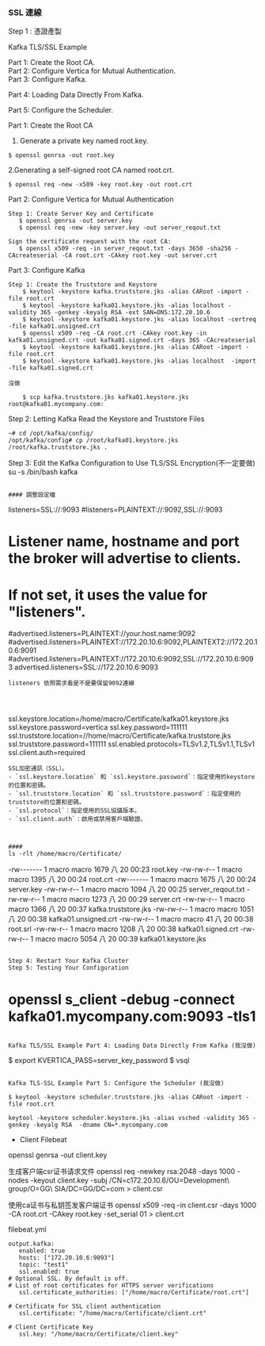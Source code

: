 ### SSL 連線

Step 1 : 憑證產製


Kafka TLS/SSL Example 

Part 1: Create the Root CA.  
Part 2: Configure Vertica for Mutual Authentication.  
Part 3: Configure Kafka.   

Part 4: Loading Data Directly From Kafka. 

Part 5: Configure the Scheduler. 

Part 1: Create the Root CA

1. Generate a private key named root.key.
```
$ openssl genrsa -out root.key
```
2.Generating a self-signed root CA named root.crt.
```
$ openssl req -new -x509 -key root.key -out root.crt
```

Part 2: Configure Vertica for Mutual Authentication
```
Step 1: Create Server Key and Certificate
   $ openssl genrsa -out server.key
   $ openssl req -new -key server.key -out server_reqout.txt

Sign the certificate request with the root CA:
   $ openssl x509 -req -in server_reqout.txt -days 3650 -sha256 -CAcreateserial -CA root.crt -CAkey root.key -out server.crt
```


Part 3: Configure Kafka
```
Step 1: Create the Truststore and Keystore 
	$ keytool -keystore kafka.truststore.jks -alias CARoot -import -file root.crt
	$ keytool -keystore kafka01.keystore.jks -alias localhost -validity 365 -genkey -keyalg RSA -ext SAN=DNS:172.20.10.6
	$ keytool -keystore kafka01.keystore.jks -alias localhost -certreq -file kafka01.unsigned.crt
	$ openssl x509 -req -CA root.crt -CAkey root.key -in kafka01.unsigned.crt -out kafka01.signed.crt -days 365 -CAcreateserial
	$ keytool -keystore kafka01.keystore.jks -alias CARoot -import -file root.crt
	$ keytool -keystore kafka01.keystore.jks -alias localhost  -import -file kafka01.signed.crt
```
```
沒做

	$ scp kafka.truststore.jks kafka01.keystore.jks root@kafka01.mycompany.com:
```
Step 2: Letting Kafka Read the Keystore and Truststore Files

	~# cd /opt/kafka/config/
	/opt/kafka/config# cp /root/kafka01.keystore.jks /root/kafka.truststore.jks .

Step 3: Edit the Kafka Configuration to Use TLS/SSL Encryption(不一定要做)
	su -s /bin/bash kafka
```

#### 調整設定檔

```
listeners=SSL://:9093
#listeners=PLAINTEXT://:9092,SSL://:9093

# Listener name, hostname and port the broker will advertise to clients.
# If not set, it uses the value for "listeners".
#advertised.listeners=PLAINTEXT://your.host.name:9092
#advertised.listeners=PLAINTEXT://172.20.10.6:9092,PLAINTEXT2://172.20.10.6:9091
#advertised.listeners=PLAINTEXT://172.20.10.6:9092,SSL://172.20.10.6:9093
advertised.listeners=SSL://172.20.10.6:9093

```
listeners 依照需求看是不是要保留9092連線




```
ssl.keystore.location=/home/macro/Certificate/kafka01.keystore.jks
ssl.keystore.password=vertica
ssl.key.password=111111
ssl.truststore.location=//home/macro/Certificate/kafka.truststore.jks
ssl.truststore.password=111111
ssl.enabled.protocols=TLSv1.2,TLSv1.1,TLSv1
ssl.client.auth=required
```
SSL加密通訊（SSL）。
- `ssl.keystore.location` 和 `ssl.keystore.password`：指定使用的keystore的位置和密碼。
- `ssl.truststore.location` 和 `ssl.truststore.password`：指定使用的truststore的位置和密碼。
- `ssl.protocol`：指定使用的SSL協議版本。
- `ssl.client.auth`：啟用或禁用客戶端驗證。



####
ls -rlt /home/macro/Certificate/
```
-rw------- 1 macro macro 1679  八  20 00:23 root.key
-rw-rw-r-- 1 macro macro 1395  八  20 00:24 root.crt
-rw------- 1 macro macro 1675  八  20 00:24 server.key
-rw-rw-r-- 1 macro macro 1094  八  20 00:25 server_reqout.txt
-rw-rw-r-- 1 macro macro 1273  八  20 00:29 server.crt
-rw-rw-r-- 1 macro macro 1366  八  20 00:37 kafka.truststore.jks
-rw-rw-r-- 1 macro macro 1051  八  20 00:38 kafka01.unsigned.crt
-rw-rw-r-- 1 macro macro   41  八  20 00:38 root.srl
-rw-rw-r-- 1 macro macro 1208  八  20 00:38 kafka01.signed.crt
-rw-rw-r-- 1 macro macro 5054  八  20 00:39 kafka01.keystore.jks
```

Step 4: Restart Your Kafka Cluster
Step 5: Testing Your Configuration
```
# openssl s_client -debug -connect kafka01.mycompany.com:9093 -tls1
```

Kafka TLS/SSL Example Part 4: Loading Data Directly From Kafka (我沒做)
```
$ export KVERTICA_PASS=server_key_password
$ vsql
```

Kafka TLS-SSL Example Part 5: Configure the Scheduler (我沒做)

$ keytool -keystore scheduler.truststore.jks -alias CARoot -import -file root.crt

keytool -keystore scheduler.keystore.jks -alias vsched -validity 365 -genkey -keyalg RSA  -dname CN=*.mycompany.com
```

* Client Filebeat

openssl genrsa -out client.key


生成客户端csr证书请求文件
openssl req -newkey rsa:2048 -days 1000 -nodes -keyout client.key -subj /CN=c172.20.10.6/OU=Development\ group/O=GG\ SIA/DC=GG/DC=com > client.csr

使用ca证书与私钥签发客户端证书
openssl x509 -req -in client.csr -days 1000 -CA root.crt -CAkey root.key -set_serial 01 > client.crt
 
filebeat.yml

```
output.kafka:
   enabled: true
   hosts: ["172.20.10.6:9093"]
   topic: "test1"
   ssl.enabled: true
# Optional SSL. By default is off.
# List of root certificates for HTTPS server verifications
   ssl.certificate_authorities: ["/home/macro/Certificate/root.crt"]

# Certificate for SSL client authentication
   ssl.certificate: "/home/macro/Certificate/client.crt"

# Client Certificate Key
   ssl.key: "/home/macro/Certificate/client.key"

```
